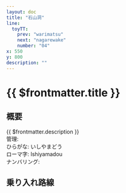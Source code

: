 ```yaml
---
layout: doc
title: "石山洞"
line:
  toyTT:
    prev: "warimatsu"
    next: "nagarewake"
    number: "04"
x: 550
y: 800
description: ""
---
```


# {{ $frontmatter.title }}
<!-- ![駅の写真の説明](駅の写真のURL) -->

## 概要
{{ $frontmatter.description }}  
管理:   
ひらがな: いしやまどう  
ローマ字: Ishiyamadou  
ナンバリング: <Numberling />

## 乗り入れ路線
<LineInfo />
